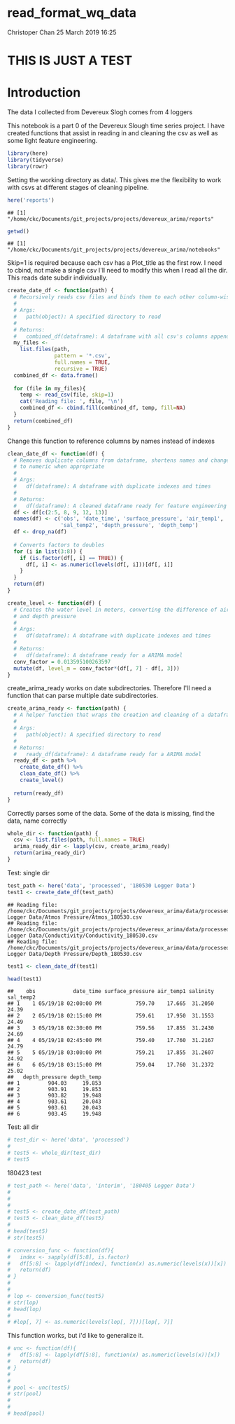 read\_format\_wq\_data
================
Christoper Chan
25 March 2019 16:25

THIS IS JUST A TEST
===================

Introduction
============

The data I collected from Devereux Slogh comes from 4 loggers

This notebook is a part 0 of the Devereux Slough time series project. I have created functions that assist in reading in and cleaning the csv as well as some light feature engineering.

``` r
library(here)
library(tidyverse)
library(rowr)
```

Setting the working directory as data/. This gives me the flexibility to work with csvs at different stages of cleaning pipeline.

``` r
here('reports')
```

    ## [1] "/home/ckc/Documents/git_projects/projects/devereux_arima/reports"

``` r
getwd()
```

    ## [1] "/home/ckc/Documents/git_projects/projects/devereux_arima/notebooks"

Skip=1 is required because each csv has a Plot\_title as the first row. I need to cbind, not make a single csv I'll need to modify this when I read all the dir. This reads date subdir individually.

``` r
create_date_df <- function(path) {
  # Recursively reads csv files and binds them to each other column-wise
  #
  # Args:
  #   path(object): A specified directory to read
  #
  # Returns:
  #   combined_df(dataframe): A dataframe with all csv's columns appended
  my_files <- 
    list.files(path,
               pattern = '*.csv',
               full.names = TRUE,
               recursive = TRUE) 
  combined_df <- data.frame()
  
  for (file in my_files){
    temp <- read_csv(file, skip=1)
    cat('Reading file: ', file, '\n')
    combined_df <- cbind.fill(combined_df, temp, fill=NA)
  }
  return(combined_df)
}
```

Change this function to reference columns by names instead of indexes

``` r
clean_date_df <- function(df) {
  # Removes duplicate columns from dataframe, shortens names and changes factors 
  # to numeric when appropriate
  #
  # Args:
  #   df(dataframe): A dataframe with duplicate indexes and times
  #
  # Returns:
  #   df(dataframe): A cleaned dataframe ready for feature engineering
  df <- df[c(2:5, 8, 9, 12, 13)]
  names(df) <- c('obs', 'date_time', 'surface_pressure', 'air_temp1', 'salinity', 
                 'sal_temp2', 'depth_pressure', 'depth_temp')
  df <- drop_na(df)
  
  # Converts factors to doubles 
  for (i in list(3:8)) {
    if (is.factor(df[, i] == TRUE)) {
      df[, i] <- as.numeric(levels(df[, i]))[df[, i]]
    }
  }
  return(df)
}
```

``` r
create_level <- function(df) {
  # Creates the water level in meters, converting the difference of air pressure
  # and depth pressure
  #
  # Args:
  #   df(dataframe): A dataframe with duplicate indexes and times
  #
  # Returns:
  #   df(dataframe): A dataframe ready for a ARIMA model
  conv_factor = 0.013595100263597
  mutate(df, level_m = conv_factor*(df[, 7] - df[, 3]))
}
```

create\_arima\_ready works on date subdirectories. Therefore I'll need a function that can parse multiple date subdirectories.

``` r
create_arima_ready <- function(path) {
  # A helper function that wraps the creation and cleaning of a dataframe
  #
  # Args:
  #   path(object): A specified directory to read
  #
  # Returns:
  #   ready_df(dataframe): A dataframe ready for a ARIMA model
  ready_df <- path %>%
    create_date_df() %>%
    clean_date_df() %>%
    create_level()
  
  return(ready_df)
}
```

Correctly parses some of the data. Some of the data is missing, find the data, name correctly

``` r
whole_dir <- function(path) {
  csv <- list.files(path, full.names = TRUE)
  arima_ready_dir <- lapply(csv, create_arima_ready)
  return(arima_ready_dir)
}
```

Test: single dir

``` r
test_path <- here('data', 'processed', '180530 Logger Data')
test1 <- create_date_df(test_path)
```

    ## Reading file:  /home/ckc/Documents/git_projects/projects/devereux_arima/data/processed/180530 Logger Data/Atmos Pressure/Atmos_180530.csv 
    ## Reading file:  /home/ckc/Documents/git_projects/projects/devereux_arima/data/processed/180530 Logger Data/Conductivity/Conductivity_180530.csv 
    ## Reading file:  /home/ckc/Documents/git_projects/projects/devereux_arima/data/processed/180530 Logger Data/Depth Pressure/Depth_180530.csv

``` r
test1 <- clean_date_df(test1)

head(test1)
```

    ##    obs            date_time surface_pressure air_temp1 salinity sal_temp2
    ## 1    1 05/19/18 02:00:00 PM           759.70    17.665  31.2050     24.39
    ## 2    2 05/19/18 02:15:00 PM           759.61    17.950  31.1553     24.49
    ## 3    3 05/19/18 02:30:00 PM           759.56    17.855  31.2430     24.69
    ## 4    4 05/19/18 02:45:00 PM           759.40    17.760  31.2167     24.79
    ## 5    5 05/19/18 03:00:00 PM           759.21    17.855  31.2607     24.92
    ## 6    6 05/19/18 03:15:00 PM           759.04    17.760  31.2372     25.02
    ##   depth_pressure depth_temp
    ## 1         904.03     19.853
    ## 2         903.91     19.853
    ## 3         903.82     19.948
    ## 4         903.61     20.043
    ## 5         903.61     20.043
    ## 6         903.45     19.948

Test: all dir

``` r
# test_dir <- here('data', 'processed')
# 
# test5 <- whole_dir(test_dir)
# test5
```

180423 test

``` r
# test_path <- here('data', 'interim', '180405 Logger Data')
# 
# 
# 
# test5 <- create_date_df(test_path)
# test5 <- clean_date_df(test5)
# 
# head(test5)
# str(test5)
```

``` r
# conversion_func <- function(df){
#   index <- sapply(df[5:8], is.factor)
#   df[5:8] <- lapply(df[index], function(x) as.numeric(levels(x))[x])
#   return(df)
# }
# 
# 
# lop <- conversion_func(test5)
# str(lop)
# head(lop)
# 
# #lop[, 7] <- as.numeric(levels(lop[, 7]))[lop[, 7]]
```

This function works, but i'd like to generalize it.

``` r
# unc <- function(df){
#   df[5:8] <- lapply(df[5:8], function(x) as.numeric(levels(x))[x])
#   return(df)
# }
# 
# 
# pool <- unc(test5)
# str(pool)
# 
# 
# head(pool)
```
